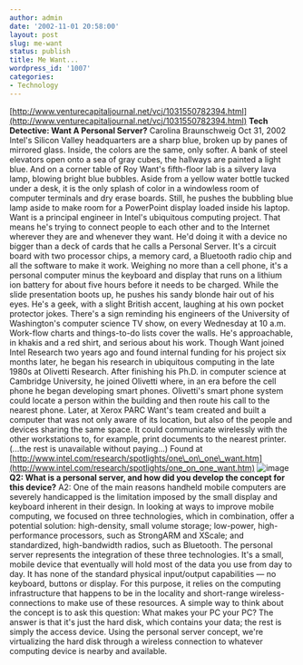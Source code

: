 ```yaml
---
author: admin
date: '2002-11-01 20:58:00'
layout: post
slug: me-want
status: publish
title: Me Want...
wordpress_id: '1007'
categories:
- Technology
---
```


[http://www.venturecapitaljournal.net/vcj/1031550782394.html](http://www.venturecapitaljournal.net/vcj/1031550782394.html)
**Tech Detective: Want A Personal Server?** Carolina Braunschweig Oct
31, 2002 Intel's Silicon Valley headquarters are a sharp blue, broken up
by panes of mirrored glass. Inside, the colors are the same, only
softer. A bank of steel elevators open onto a sea of gray cubes, the
hallways are painted a light blue. And on a corner table of Roy Want's
fifth-floor lab is a silvery lava lamp, blowing bright blue bubbles.
Aside from a yellow water bottle tucked under a desk, it is the only
splash of color in a windowless room of computer terminals and dry erase
boards. Still, he pushes the bubbling blue lamp aside to make room for a
PowerPoint display loaded inside his laptop. Want is a principal
engineer in Intel's ubiquitous computing project. That means he's trying
to connect people to each other and to the Internet wherever they are
and whenever they want. He'd doing it with a device no bigger than a
deck of cards that he calls a Personal Server. It's a circuit board with
two processor chips, a memory card, a Bluetooth radio chip and all the
software to make it work. Weighing no more than a cell phone, it's a
personal computer minus the keyboard and display that runs on a lithium
ion battery for about five hours before it needs to be charged. While
the slide presentation boots up, he pushes his sandy blonde hair out of
his eyes. He's a geek, with a slight British accent, laughing at his own
pocket protector jokes. There's a sign reminding his engineers of the
University of Washington's computer science TV show, on every Wednesday
at 10 a.m. Work-flow charts and things-to-do lists cover the walls. He's
approachable, in khakis and a red shirt, and serious about his work.
Though Want joined Intel Research two years ago and found internal
funding for his project six months later, he began his research in
ubiquitous computing in the late 1980s at Olivetti Research. After
finishing his Ph.D. in computer science at Cambridge University, he
joined Olivetti where, in an era before the cell phone he began
developing smart phones. Olivetti's smart phone system could locate a
person within the building and then route his call to the nearest phone.
Later, at Xerox PARC Want's team created and built a computer that was
not only aware of its location, but also of the people and devices
sharing the same space. It could communicate wirelessly with the other
workstations to, for example, print documents to the nearest printer.
(...the rest is unavailable without paying...) Found at
[http://www.intel.com/research/spotlights/one\_on\_one\_want.htm](http://www.intel.com/research/spotlights/one_on_one_want.htm)
![image](http://www.intel.com/research/spotlights/photos/hand_float.jpg)**Q2:
What is a personal server, and how did you develop the concept for this
device?** A2: One of the main reasons handheld mobile computers are
severely handicapped is the limitation imposed by the small display and
keyboard inherent in their design. In looking at ways to improve mobile
computing, we focused on three technologies, which in combination, offer
a potential solution: high-density, small volume storage; low-power,
high-performance processors, such as StrongARM and XScale; and
standardized, high-bandwidth radios, such as Bluetooth. The personal
server represents the integration of these three technologies. It's a
small, mobile device that eventually will hold most of the data you use
from day to day. It has none of the standard physical input/output
capabilities — no keyboard, buttons or display. For this purpose, it
relies on the computing infrastructure that happens to be in the
locality and short-range wireless-connections to make use of these
resources. A simple way to think about the concept is to ask this
question: What makes your PC your PC? The answer is that it's just the
hard disk, which contains your data; the rest is simply the access
device. Using the personal server concept, we're virtualizing the hard
disk through a wireless connection to whatever computing device is
nearby and available.
